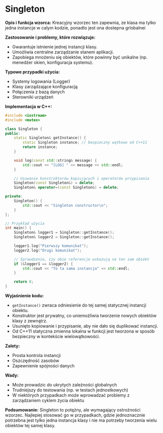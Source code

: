 # Singleton
**Opis i funkcja wzorca:**
Kreacyjny wzorzec ten zapewnia, ze klasa ma tylko jedna instancje w calym kodzie, ponadto jest ona dostepna grlobalnei

**Zastosowanie i problemy, które rozwiązuje:**

* Gwarantuje istnienie jednej instancji klasy.
* Umożliwia centralne zarządzanie stanem aplikacji.
* Zapobiega mnożeniu się obiektów, które powinny być unikalne (np. menedżer okien, konfiguracja systemu).

**Typowe przypadki użycia:**

* Systemy logowania (Logger)
* Klasy zarządzające konfiguracją
* Połączenia z bazą danych
* Sterowniki urządzeń

**Implementacja w C++:**

```cpp
#include <iostream>
#include <mutex>

class Singleton {
public:
    static Singleton& getInstance() {
        static Singleton instance; // bezpieczny wątkowo od C++11
        return instance;
    }

    void log(const std::string& message) {
        std::cout << "[LOG] " << message << std::endl;
    }

    // Usuwanie konstruktorów kopiujących i operatorów przypisania
    Singleton(const Singleton&) = delete;
    Singleton& operator=(const Singleton&) = delete;

private:
    Singleton() {
        std::cout << "Singleton constructor\n";
    }
};

// Przykład użycia
int main() {
    Singleton& logger1 = Singleton::getInstance();
    Singleton& logger2 = Singleton::getInstance();

    logger1.log("Pierwszy komunikat");
    logger2.log("Drugi komunikat");

    // Sprawdzenie, czy obie referencje wskazują na ten sam obiekt
    if (&logger1 == &logger2) {
        std::cout << "To ta sama instancja" << std::endl;
    }

    return 0;
}
```

**Wyjaśnienie kodu:**

* `getInstance()` zwraca odniesienie do tej samej statycznej instancji obiektu.
* Konstruktor jest prywatny, co uniemożliwia tworzenie nowych obiektów klasy z zewnątrz.
* Usunięto kopiowanie i przypisanie, aby nie dało się duplikować instancji.
* Od C++11 statyczna zmienna lokalna w funkcji jest tworzona w sposób bezpieczny w kontekście wielowątkowości.

**Zalety:**

* Prosta kontrola instancji
* Oszczędność zasobów
* Zapewnienie spójności danych

**Wady:**

* Może prowadzic do ukrytych zależności globalnych
* Trudniejszy do testowania (np. w testach jednostkowych)
* W niektórych przypadkach może wprowadzać problemy z zarządzaniem cyklem życia obiektu

**Podsumowanie:**
Singleton to potężny, ale wymagający ostrożności wzorzec. Najlepiej stosować go w przypadkach, gdzie jednoznacznie potrzebna jest tylko jedna instancja klasy i nie ma potrzeby tworzenia wielu obiektów tej samej klasy.
